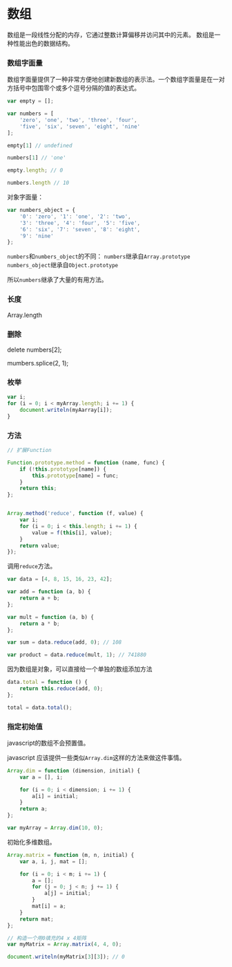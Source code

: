 # 数组

数组是一段线性分配的内存，它通过整数计算偏移并访问其中的元素。
数组是一种性能出色的数据结构。

### 数组字面量

数组字面量提供了一种非常方便地创建新数组的表示法。一个数组字面量是在一对方括号中包围零个或多个逗号分隔的值的表达式。

``` javascript
var empty = [];

var numbers = [
    'zero', 'one', 'two', 'three', 'four',
    'five', 'six', 'seven', 'eight', 'nine'
];

empty[1] // undefined

numbers[1] // 'one'

empty.length; // 0

numbers.length // 10

```

对象字面量：

``` javascript
var numbers_object = {
    '0': 'zero', '1': 'one', '2': 'two',
    '3': 'three', '4': 'four', '5': 'five',
    '6': 'six', '7': 'seven', '8': 'eight',
    '9': 'nine'
};
```

`numbers`和`numbers_object`的不同：
`numbers`继承自`Array.prototype`
`numbers_object`继承自`Object.prototype`

所以`numbers`继承了大量的有用方法。

### 长度

Array.length

### 删除

delete numbers[2];

mumbers.splice(2, 1);

### 枚举

``` javascript
var i;
for (i = 0; i < myArray.length; i += 1) {
    document.writeln(myAarray[i]);
}
```

### 方法

``` javascript
// 扩展Function

Function.prototype.method = function (name, func) {
    if (!this.prototype[name]) {
        this.prototype[name] = func;
    }
    return this;
};


Array.method('reduce', function (f, value) {
    var i;
    for (i = 0; i < this.length; i += 1) {
        value = f(this[i], value);
    }
    return value;
});
```

调用`reduce`方法。
 
``` javascript
var data = [4, 8, 15, 16, 23, 42];

var add = function (a, b) {
    return a + b;
};

var mult = function (a, b) {
    return a * b;
};

var sum = data.reduce(add, 0); // 108

var product = data.reduce(mult, 1); // 741880
```

因为数组是对象，可以直接给一个单独的数组添加方法

``` javascript
data.total = function () {
    return this.reduce(add, 0);
};

total = data.total();
```


### 指定初始值

javascript的数组不会预置值。

javascript 应该提供一些类似`Array.dim`这样的方法来做这件事情。

``` javascript
Array.dim = function (dimension, initial) {
    var a = [], i;

    for (i = 0; i < dimension; i += 1) {
        a[i] = initial;
    }
    return a;
};

var myArray = Array.dim(10, 0);
```

初始化多维数组。

``` javascript
Array.matrix = function (m, n, initial) {
    var a, i, j, mat = [];

    for (i = 0; i < m; i += 1) {
        a = [];
        for (j = 0; j < n; j += 1) {
            a[j] = initial;
        }
        mat[i] = a;
    }
    return mat;
};

// 构造一个用0填充的4 x 4矩阵
var myMatrix = Array.matrix(4, 4, 0);

document.writeln(myMatrix[3][3]); // 0


```